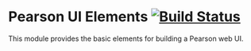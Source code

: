 # Pearson UI Elements [![Build Status](https://travis-ci.org/Pearson-Higher-Ed/elements.svg)](https://travis-ci.org/Pearson-Higher-Ed/elements)

This module provides the basic elements for building a Pearson web UI.
